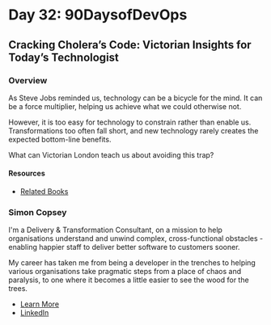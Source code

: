 # Day 32: 90DaysofDevOps

## Cracking Cholera’s Code: Victorian Insights for Today’s Technologist

### Overview

As Steve Jobs reminded us, technology can be a bicycle for the mind. It can be a force multiplier, helping us achieve what we could otherwise not.

However, it is too easy for technology to constrain rather than enable us. Transformations too often fall short, and new technology rarely creates the expected bottom-line benefits.

What can Victorian London teach us about avoiding this trap?

#### Resources

- [Related Books](https://www.goodreads.com/review/list/68511315-simon?ref=nav_mybooks&shelf=cracking-choleras-code)

### Simon Copsey
I'm a Delivery & Transformation Consultant, on a mission to help organisations understand and unwind complex, cross-functional obstacles - enabling happier staff to deliver better software to customers sooner.

My career has taken me from being a developer in the trenches to helping various organisations take pragmatic steps from a place of chaos and paralysis, to one where it becomes a little easier to see the wood for the trees.

- [Learn More](https://curiouscoffee.club/)
- [LinkedIn](https://linkedin.com/in/simoncopsey)
